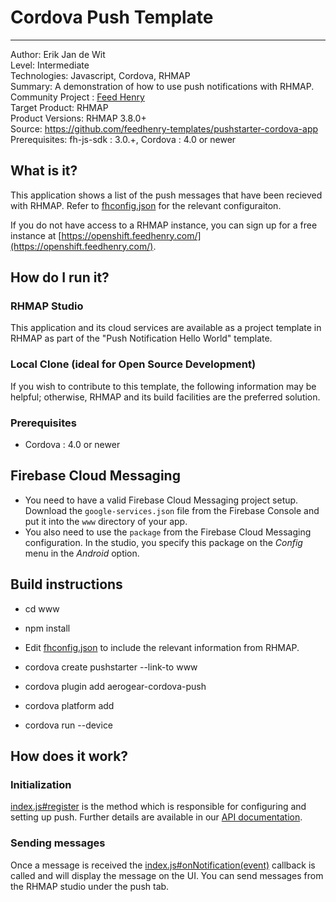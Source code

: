 
# Cordova Push Template
---------
Author: Erik Jan de Wit   
Level: Intermediate   
Technologies: Javascript, Cordova, RHMAP   
Summary: A demonstration of how to use push notifications with RHMAP.   
Community Project : [Feed Henry](http://feedhenry.org)   
Target Product: RHMAP   
Product Versions: RHMAP 3.8.0+   
Source: https://github.com/feedhenry-templates/pushstarter-cordova-app   
Prerequisites: fh-js-sdk : 3.0.+, Cordova : 4.0 or newer   

## What is it?

This application shows a list of the push messages that have been recieved with RHMAP.  Refer to [fhconfig.json](www/fhconfig.json) for the relevant configuraiton.

If you do not have access to a RHMAP instance, you can sign up for a free instance at [https://openshift.feedhenry.com/](https://openshift.feedhenry.com/).

## How do I run it?

### RHMAP Studio

This application and its cloud services are available as a project template in RHMAP as part of the "Push Notification Hello World" template.

### Local Clone (ideal for Open Source Development)
If you wish to contribute to this template, the following information may be helpful; otherwise, RHMAP and its build facilities are the preferred solution.

###  Prerequisites
 * Cordova : 4.0 or newer

## Firebase Cloud Messaging

 * You need to have a valid Firebase Cloud Messaging project setup. Download the `google-services.json` file from the Firebase Console and put it into the `www` directory of your app.
 * You also need to use the `package` from the Firebase Cloud Messaging configuration. In the studio, you specify this package on the *Config* menu in the *Android* option.

## Build instructions
 * cd www
 * npm install

 * Edit [fhconfig.json](www/fhconfig.json) to include the relevant information from RHMAP.
 * cordova create <bundle-id> pushstarter --link-to www
 * cordova plugin add aerogear-cordova-push
 * cordova platform add <ios android windows>
 * cordova run --device

## How does it work?

### Initialization

[index.js#register](www/js/index.js#L30) is the method which is responsible for configuring and setting up push.  Further details are available in our [API documentation](http://docs.feedhenry.com/v3/api/api_push.html).

### Sending messages

Once a message is received the [index.js#onNotification(event)](www/js/index.js#L45) callback is called and will display the message on the UI. You can send messages from the RHMAP studio under the push tab.
